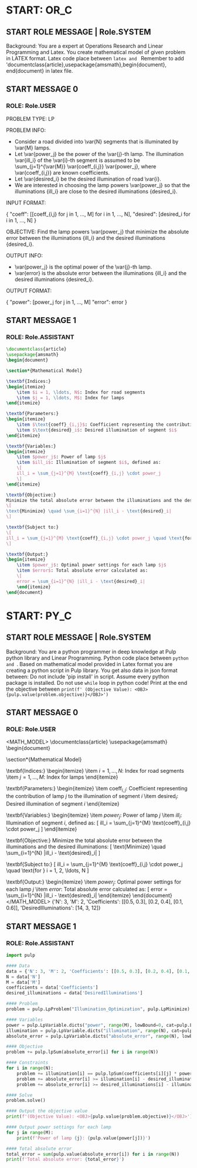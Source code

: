 # START: OR_C 
## START ROLE MESSAGE | Role.SYSTEM 
Background: You are a expert at Operations Research and Linear Programming and Latex. You create mathematical model of given problem in LATEX format. Latex code place between ```latex and ``` Remember to add 'documentclass{article},usepackage{amsmath},begin{document}, end{document} in latex file. 
## START MESSAGE 0 
### ROLE: Role.USER
<DESCRIPTION>
PROBLEM TYPE: LP

PROBLEM INFO: 

- Consider a road divided into \var{N} segments that is illuminated by \var{M} lamps.
- Let \var{power_j} be the power of the \var{j}-th lamp. The illumination \var{ill_i} of the \var{i}-th segment is assumed to be \sum_{j=1}^{\var{M}} \var{coeff_{i,j}} \var{power_j}, where \var{coeff_{i,j}} are known coefficients.
- Let \var{desired_i} be the desired illumination of road \var{i}. 
- We are interested in choosing the lamp powers \var{power_j} so that the illuminations {ill_i} are close to the desired illuminations {desired_i}. 

INPUT FORMAT: 

{
    "coeff": [[coeff_{i,j} for j in 1, ..., M] for i in 1, ..., N],
    "desired": [desired_i for i in 1, ..., N]
}

OBJECTIVE: Find the lamp powers \var{power_j} that minimize the absolute error between the illuminations {ill_i} and the desired illuminations {desired_i}.

OUTPUT INFO:

- \var{power_j} is the optimal power of the \var{j}-th lamp.
- \var{error} is the absolute error between the illuminations {ill_i} and the desired illuminations {desired_i}.

OUTPUT FORMAT:

{
    "power": [power_j for j in 1, ..., M]
    "error": error
}
</DESCRIPTION>


## START MESSAGE 1 
### ROLE: Role.ASSISTANT
```latex
\documentclass{article}
\usepackage{amsmath}
\begin{document}

\section*{Mathematical Model}

\textbf{Indices:}
\begin{itemize}
    \item $i = 1, \ldots, N$: Index for road segments
    \item $j = 1, \ldots, M$: Index for lamps
\end{itemize}

\textbf{Parameters:}
\begin{itemize}
    \item $\text{coeff}_{i,j}$: Coefficient representing the contribution of lamp $j$ to the illumination of segment $i$
    \item $\text{desired}_i$: Desired illumination of segment $i$
\end{itemize}

\textbf{Variables:}
\begin{itemize}
    \item $power_j$: Power of lamp $j$
    \item $ill_i$: Illumination of segment $i$, defined as:
    \[
    ill_i = \sum_{j=1}^{M} \text{coeff}_{i,j} \cdot power_j
    \]
\end{itemize}

\textbf{Objective:} 
Minimize the total absolute error between the illuminations and the desired illuminations:
\[
\text{Minimize} \quad \sum_{i=1}^{N} |ill_i - \text{desired}_i|
\]

\textbf{Subject to:}
\[
ill_i = \sum_{j=1}^{M} \text{coeff}_{i,j} \cdot power_j \quad \text{for } i = 1, 2, \ldots, N
\]

\textbf{Output:}
\begin{itemize}
    \item $power_j$: Optimal power settings for each lamp $j$
    \item $error$: Total absolute error calculated as:
    \[
    error = \sum_{i=1}^{N} |ill_i - \text{desired}_i|
    \end{itemize}
\end{document}
```

# START: PY_C 
## START ROLE MESSAGE | Role.SYSTEM 
Background: You are a python programmer in deep knowledge at Pulp python library and Linear Programming. Python code place between ```python and ```. Based on mathematical model provided in Latex format you are creating a python script in Pulp library. You get also data in json format between: <DATA></DATA> Do not include 'pip install' in script. Assume every python package is installed. Do not use `while` loop in python code! Print at the end the objective between <OBJ></OBJ> `print(f' (Objective Value): <OBJ>{pulp.value(problem.objective)}</OBJ>')` 
## START MESSAGE 0 
### ROLE: Role.USER
<MATH_MODEL>
\documentclass{article}
\usepackage{amsmath}
\begin{document}

\section*{Mathematical Model}

\textbf{Indices:}
\begin{itemize}
    \item $i = 1, \ldots, N$: Index for road segments
    \item $j = 1, \ldots, M$: Index for lamps
\end{itemize}

\textbf{Parameters:}
\begin{itemize}
    \item $\text{coeff}_{i,j}$: Coefficient representing the contribution of lamp $j$ to the illumination of segment $i$
    \item $\text{desired}_i$: Desired illumination of segment $i$
\end{itemize}

\textbf{Variables:}
\begin{itemize}
    \item $power_j$: Power of lamp $j$
    \item $ill_i$: Illumination of segment $i$, defined as:
    \[
    ill_i = \sum_{j=1}^{M} \text{coeff}_{i,j} \cdot power_j
    \]
\end{itemize}

\textbf{Objective:} 
Minimize the total absolute error between the illuminations and the desired illuminations:
\[
\text{Minimize} \quad \sum_{i=1}^{N} |ill_i - \text{desired}_i|
\]

\textbf{Subject to:}
\[
ill_i = \sum_{j=1}^{M} \text{coeff}_{i,j} \cdot power_j \quad \text{for } i = 1, 2, \ldots, N
\]

\textbf{Output:}
\begin{itemize}
    \item $power_j$: Optimal power settings for each lamp $j$
    \item $error$: Total absolute error calculated as:
    \[
    error = \sum_{i=1}^{N} |ill_i - \text{desired}_i|
    \end{itemize}
\end{document}</MATH_MODEL>
<DATA>
{'N': 3, 'M': 2, 'Coefficients': [[0.5, 0.3], [0.2, 0.4], [0.1, 0.6]], 'DesiredIlluminations': [14, 3, 12]}</DATA>


## START MESSAGE 1 
### ROLE: Role.ASSISTANT
```python
import pulp

#### Data
data = {'N': 3, 'M': 2, 'Coefficients': [[0.5, 0.3], [0.2, 0.4], [0.1, 0.6]], 'DesiredIlluminations': [14, 3, 12]}
N = data['N']
M = data['M']
coefficients = data['Coefficients']
desired_illuminations = data['DesiredIlluminations']

#### Problem
problem = pulp.LpProblem("Illumination_Optimization", pulp.LpMinimize)

#### Variables
power = pulp.LpVariable.dicts("power", range(M), lowBound=0, cat=pulp.LpContinuous)
illumination = pulp.LpVariable.dicts("illumination", range(N), cat=pulp.LpContinuous)
absolute_error = pulp.LpVariable.dicts("absolute_error", range(N), lowBound=0, cat=pulp.LpContinuous)

#### Objective
problem += pulp.lpSum(absolute_error[i] for i in range(N))

#### Constraints
for i in range(N):
    problem += illumination[i] == pulp.lpSum(coefficients[i][j] * power[j] for j in range(M))
    problem += absolute_error[i] >= illumination[i] - desired_illuminations[i]
    problem += absolute_error[i] >= desired_illuminations[i] - illumination[i]

#### Solve
problem.solve()

#### Output the objective value
print(f'(Objective Value): <OBJ>{pulp.value(problem.objective)}</OBJ>')

#### Output power settings for each lamp
for j in range(M):
    print(f'Power of lamp {j}: {pulp.value(power[j])}')

#### Total absolute error
total_error = sum(pulp.value(absolute_error[i]) for i in range(N))
print(f'Total absolute error: {total_error}')
```

